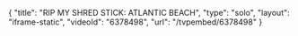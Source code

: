 {
    "title": "RIP MY SHRED STICK: ATLANTIC BEACH",
    "type": "solo",
    "layout": "iframe-static",
    "videoId": "6378498",
    "url": "\/tvpembed\/6378498"
}